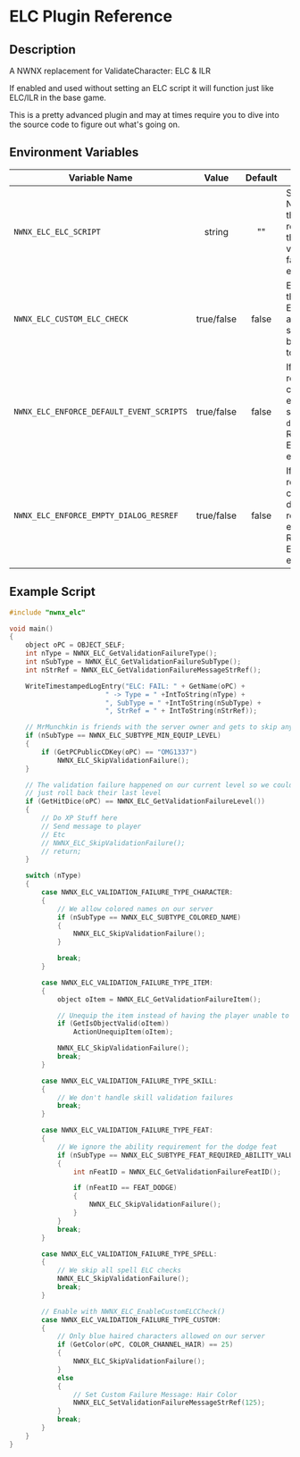 # ELC Plugin Reference

## Description

A NWNX replacement for ValidateCharacter: ELC & ILR

If enabled and used without setting an ELC script it will function just like ELC/ILR in the base game.

This is a pretty advanced plugin and may at times require you to dive into the source code to figure out what's going on.

## Environment Variables
| Variable Name | Value | Default | Notes |
| ------------- | :---: | :-----: | ----- |
| `NWNX_ELC_ELC_SCRIPT` | string | "" | Set the NWScript that receives all the ELC validation failure events.
| `NWNX_ELC_CUSTOM_ELC_CHECK` | true/false | false | Enables the custom ELC check, an ELC script must be set for it to run.
| `NWNX_ELC_ENFORCE_DEFAULT_EVENT_SCRIPTS` | true/false | false | If enabled, resets a character's event scripts to `default`. Requires ELC to be enabled.
| `NWNX_ELC_ENFORCE_EMPTY_DIALOG_RESREF` | true/false | false | If enabled, resets a character's dialog resref to empty. Requires ELC to be enabled.

## Example Script
```c
#include "nwnx_elc"

void main()
{
    object oPC = OBJECT_SELF;
    int nType = NWNX_ELC_GetValidationFailureType();
    int nSubType = NWNX_ELC_GetValidationFailureSubType();
    int nStrRef = NWNX_ELC_GetValidationFailureMessageStrRef();

    WriteTimestampedLogEntry("ELC: FAIL: " + GetName(oPC) +
                        " -> Type = " +IntToString(nType) +
                        ", SubType = " +IntToString(nSubType) +
                        ", StrRef = " + IntToString(nStrRef));

    // MrMunchkin is friends with the server owner and gets to skip any ILR MinEquipLevel failures
    if (nSubType == NWNX_ELC_SUBTYPE_MIN_EQUIP_LEVEL)
    {
        if (GetPCPublicCDKey(oPC) == "OMG1337")
            NWNX_ELC_SkipValidationFailure();
    }

    // The validation failure happened on our current level so we could
    // just roll back their last level
    if (GetHitDice(oPC) == NWNX_ELC_GetValidationFailureLevel())
    {
        // Do XP Stuff here
        // Send message to player
        // Etc
        // NWNX_ELC_SkipValidationFailure();
        // return;
    }

    switch (nType)
    {
        case NWNX_ELC_VALIDATION_FAILURE_TYPE_CHARACTER:
        {
            // We allow colored names on our server
            if (nSubType == NWNX_ELC_SUBTYPE_COLORED_NAME)
            {
                NWNX_ELC_SkipValidationFailure();
            }

            break;
        }

        case NWNX_ELC_VALIDATION_FAILURE_TYPE_ITEM:
        {
            object oItem = NWNX_ELC_GetValidationFailureItem();

            // Unequip the item instead of having the player unable to login
            if (GetIsObjectValid(oItem))
                ActionUnequipItem(oItem);

            NWNX_ELC_SkipValidationFailure();
            break;
        }

        case NWNX_ELC_VALIDATION_FAILURE_TYPE_SKILL:
        {
            // We don't handle skill validation failures
            break;
        }

        case NWNX_ELC_VALIDATION_FAILURE_TYPE_FEAT:
        {
            // We ignore the ability requirement for the dodge feat
            if (nSubType == NWNX_ELC_SUBTYPE_FEAT_REQUIRED_ABILITY_VALUE_NOT_MET)
            {
                int nFeatID = NWNX_ELC_GetValidationFailureFeatID();

                if (nFeatID == FEAT_DODGE)
                {
                    NWNX_ELC_SkipValidationFailure();
                }
            }
            break;
        }

        case NWNX_ELC_VALIDATION_FAILURE_TYPE_SPELL:
        {
            // We skip all spell ELC checks
            NWNX_ELC_SkipValidationFailure();
            break;
        }

        // Enable with NWNX_ELC_EnableCustomELCCheck()
        case NWNX_ELC_VALIDATION_FAILURE_TYPE_CUSTOM:
        {
            // Only blue haired characters allowed on our server
            if (GetColor(oPC, COLOR_CHANNEL_HAIR) == 25)
            {
                NWNX_ELC_SkipValidationFailure();
            }
            else
            {
                // Set Custom Failure Message: Hair Color
                NWNX_ELC_SetValidationFailureMessageStrRef(125);
            }
            break;
        }
    }
}
 ```
